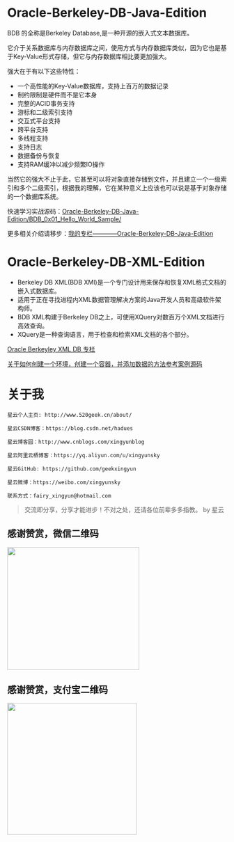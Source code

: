 # Oracle-Berkeley-DB-Java-Edition
BDB 的全称是Berkeley Database,是一种开源的嵌入式文本数据库。

它介于关系数据库与内存数据库之间，使用方式与内存数据库类似，因为它也是基于Key-Value形式存储，但它与内存数据库相比要更加强大。

强大在于有以下这些特性：

- 一个高性能的Key-Value数据库，支持上百万的数据记录
- 制约限制是硬件而不是它本身
- 完整的ACID事务支持
- 游标和二级索引支持
- 交互式平台支持
- 跨平台支持
- 多线程支持
- 支持日志
- 数据备份与恢复
- 支持RAM缓冲以减少频繁IO操作

当然它的强大不止于此，它甚至可以将对象直接存储到文件，并且建立一个一级索引和多个二级索引，根据我的理解，它在某种意义上应该也可以说是基于对象存储的一个数据库系统。

快速学习实战源码：[Oracle-Berkeley-DB-Java-Edition/BDB_0x01_Hello_World_Sample/](https://github.com/geekxingyun/Oracle-Berkeley-DB-Java-Edition/tree/master/BDB_0x01_Hello_World_Sample)

更多相关介绍请移步：[我的专栏————Oracle-Berkeley-DB-Java-Edition](https://blog.csdn.net/column/details/24213.html)

# Oracle-Berkeley-DB-XML-Edition

- Berkeley DB XML(BDB XMl)是一个专门设计用来保存和恢复XML格式文档的嵌入式数据库。
- 适用于正在寻找进程内XML数据管理解决方案的Java开发人员和高级软件架构师。
- BDB XML构建于Berkeley DB之上，可使用XQuery对数百万个XML文档进行高效查询。
- XQuery是一种查询语言，用于检查和检索XML文档的各个部分。

[Oracle Berkeyley XML DB 专栏](https://blog.csdn.net/hadues/article/category/8671941)

[关于如何创建一个环境，创建一个容器，并添加数据的方法参考案例源码](https://github.com/geekxingyun/Oracle-Berkeley-DB/tree/master/berkeleydbxmlsample)

# 关于我

```
星云个人主页: http://www.520geek.cn/about/

星云CSDN博客：https://blog.csdn.net/hadues

星云博客园：http://www.cnblogs.com/xingyunblog

星云阿里云栖博客：https://yq.aliyun.com/u/xingyunsky

星云GitHub: https://github.com/geekxingyun

星云微博：https://weibo.com/xingyunsky

联系方式：fairy_xingyun@hotmail.com   

```
> 交流即分享，分享才能进步！不对之处，还请各位前辈多多指教。  by 星云

<h2>感谢赞赏，微信二维码</h2>
<p><img src="https://img2018.cnblogs.com/blog/622489/201812/622489-20181215164147325-217176189.png" alt="" width="303" height="282"></p>
<h2>感谢赞赏，支付宝二维码</h2>
<p><img src="https://img2018.cnblogs.com/blog/622489/201812/622489-20181215164420863-364321980.png" alt="" width="297" height="303"></p>
